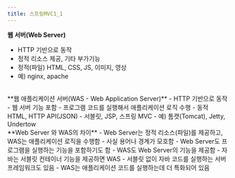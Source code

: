 ```yaml
---
title: 스프링MVC1_1
---
```


**웹 서버(Web Server)**   
- HTTP 기반으로 동작
- 정적 리소스 제공, 기타 부가기능
- 정적(파일) HTML, CSS, JS, 이미지, 영상
- 예) nginx, apache

<br/>
**웹 애플리케이션 서버(WAS - Web Application Server)**   
- HTTP 기반으로 동작
- 웹 서버 기능 포함
- 프로그램 코드를 실행해서 애플리케이션 로직 수행
	- 동적 HTML, HTTP API(JSON)
	- 서블릿, JSP, 스프링 MVC
- 예) 톰캣(Tomcat), Jetty, Undertow

<br/>
**Web Server 와 WAS의 차이**   
- Web Server는 정적 리소스(파일)를 제공하고, WAS는 애플리케이션 로직을 수행함
- 사실 용어나 경계가 모호함
	- Web Server도 프로그램을 실행하는 기능을 포함하기도 함
	- WAS도 Web Server의 기능을 제공함
- 자바는 서블릿 컨테이너 기능을 제공하면 WAS
	- 서블릿 없이 자바 코드를 실행하는 서버 프레임워크도 있음
- WAS는 애플리케이션 코드를 실행하는데 더 특화되어 있음
